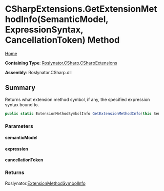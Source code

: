 <a name="_Top"></a>

# CSharpExtensions\.GetExtensionMethodInfo\(SemanticModel, ExpressionSyntax, CancellationToken\) Method

[Home](../../../../README.md#_Top)

**Containing Type**: [Roslynator.CSharp](../../README.md#_Top)\.[CSharpExtensions](../README.md#_Top)

**Assembly**: Roslynator\.CSharp\.dll

## Summary

Returns what extension method symbol, if any, the specified expression syntax bound to\.

```csharp
public static ExtensionMethodSymbolInfo GetExtensionMethodInfo(this SemanticModel semanticModel, ExpressionSyntax expression, CancellationToken cancellationToken = default(CancellationToken))
```

### Parameters

#### semanticModel

#### expression

#### cancellationToken

### Returns

Roslynator\.[ExtensionMethodSymbolInfo](../../../ExtensionMethodSymbolInfo/README.md#_Top)

